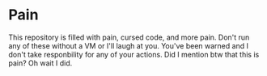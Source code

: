 # Pain
This repository is filled with pain, cursed code, and more pain. Don't run any of these without a VM or I'll laugh at you. You've been warned and I don't take responbility for any of your actions. Did I mention btw that this is pain? Oh wait I did.

